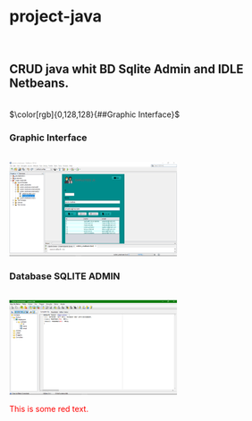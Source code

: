 # project-java
<br>
<h2 ´#008080´>CRUD java whit BD Sqlite Admin and IDLE Netbeans.</h2>
<br>
$\color[rgb]{0,128,128}{##Graphic Interface}$
<h3 color[rgb]{1,0,1}>Graphic Interface</h3> 
<br>
<img alt="Graphic Interfaz project" src="src/system_employees/means/interfaz.png" width="300" >
<br>
<h3 '#008080'>Database SQLITE ADMIN</h3>
<br>
<img alt="database employees" src="src/system_employees/means/bd.png" width="300" >
<br>
<p style='color:red'>This is some red text.</p>
